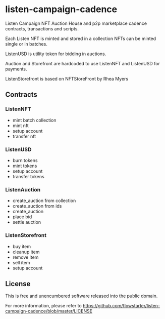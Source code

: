 # listen-campaign-cadence

Listen Campaign NFT Auction House and p2p marketplace cadence contracts, transactions and scripts.

Each Listen NFT is minted and stored in a collection
NFTs can be minted single or in batches.

ListenUSD is utility token for bidding in auctions.

Auction and Storefront are hardcoded to use ListenNFT and ListenUSD for payments.

ListenStorefront is based on NFTStoreFront by Rhea Myers

## Contracts

### ListenNFT
- mint batch collection
- mint nft
- setup account
- transfer nft


### ListenUSD
- burn tokens
- mint tokens
- setup account
- transfer tokens


### ListenAuction
- create_auction from collection
- create_auction from ids
- create_auction
- place bid
- settle auction


### ListenStorefront
- buy item
- cleanup item
- remove item
- sell item
- setup account

## License 

This is free and unencumbered software released into the public domain.

For more information, please refer to <https://github.com/flowstarter/listen-campaign-cadence/blob/master/LICENSE>
